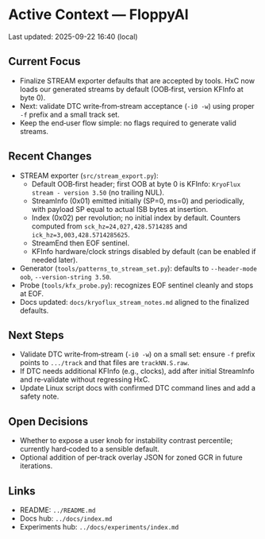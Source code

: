 # Active Context — FloppyAI

Last updated: 2025-09-22 16:40 (local)

## Current Focus
- Finalize STREAM exporter defaults that are accepted by tools. HxC now loads our generated streams by default (OOB‑first, version KFInfo at byte 0).
- Next: validate DTC write‑from‑stream acceptance (`-i0 -w`) using proper `-f` prefix and a small track set.
- Keep the end‑user flow simple: no flags required to generate valid streams.

## Recent Changes
- STREAM exporter (`src/stream_export.py`):
  - Default OOB‑first header; first OOB at byte 0 is KFInfo: `KryoFlux stream - version 3.50` (no trailing NUL).
  - StreamInfo (0x01) emitted initially (SP=0, ms=0) and periodically, with payload SP equal to actual ISB bytes at insertion.
  - Index (0x02) per revolution; no initial index by default. Counters computed from `sck_hz=24,027,428.5714285` and `ick_hz=3,003,428.5714285625`.
  - StreamEnd then EOF sentinel.
  - KFInfo hardware/clock strings disabled by default (can be enabled if needed later).
- Generator (`tools/patterns_to_stream_set.py`): defaults to `--header-mode oob`, `--version-string 3.50`.
- Probe (`tools/kfx_probe.py`): recognizes EOF sentinel cleanly and stops at EOF.
- Docs updated: `docs/kryoflux_stream_notes.md` aligned to the finalized defaults.

## Next Steps
- Validate DTC write‑from‑stream (`-i0 -w`) on a small set: ensure `-f` prefix points to `.../track` and that files are `trackNN.S.raw`.
- If DTC needs additional KFInfo (e.g., clocks), add after initial StreamInfo and re‑validate without regressing HxC.
- Update Linux script docs with confirmed DTC command lines and add a safety note.

## Open Decisions
- Whether to expose a user knob for instability contrast percentile; currently hard‑coded to a sensible default.
- Optional addition of per‑track overlay JSON for zoned GCR in future iterations.

## Links
- README: `../README.md`
- Docs hub: `../docs/index.md`
- Experiments hub: `../docs/experiments/index.md`
